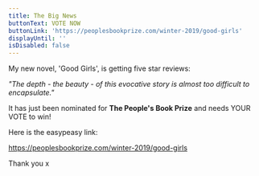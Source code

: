 ```yaml
---
title: The Big News
buttonText: VOTE NOW
buttonLink: 'https://peoplesbookprize.com/winter-2019/good-girls'
displayUntil: ''
isDisabled: false
---
```


My new novel, 'Good Girls', is getting five star reviews:

_"The depth - the beauty - of this evocative story is almost too difficult to encapsulate."_

It has just been nominated for **The People's Book Prize** and needs YOUR VOTE to win!

Here is the easypeasy link:

<https://peoplesbookprize.com/winter-2019/good-girls>

Thank you x
